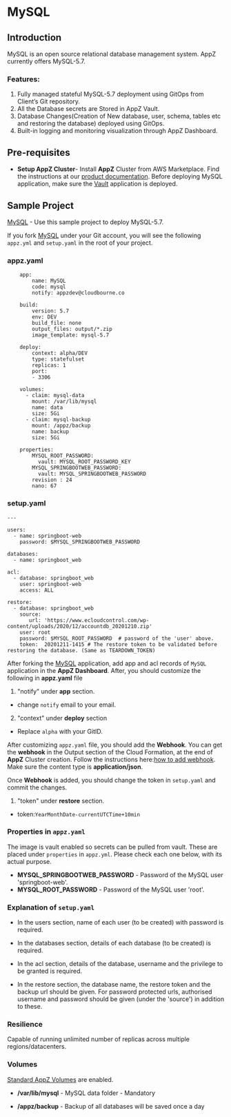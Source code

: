 # MySQL

## Introduction

MySQL is an open source relational database management system. AppZ currently offers MySQL-5.7.

### Features:

1. Fully managed stateful MySQL-5.7 deployment using GitOps from Client’s Git repository.
1. All the Database secrets are  Stored  in AppZ Vault.
1. Database Changes(Creation of New database, user, schema, tables etc and restoring the database) deployed using GitOps.
1. Built-in logging and monitoring visualization through AppZ Dashboard.

## Pre-requisites
* **Setup AppZ Cluster**- Install **AppZ** Cluster from AWS Marketplace. Find the instructions at our [product documentation](https://docs.ecloudcontrol.com/installer-3.0/aws-marketplace/).
Before deploying MySQL application, make sure the [Vault](https://docs.ecloudcontrol.com/vault-1.2/) application is deployed.


## Sample Project

[MySQL](https://github.com/ecloudcontrol/MySQL) - Use this sample project to deploy MySQL-5.7.

If you fork [MySQL](https://github.com/ecloudcontrol/MySQL) under your Git account, you will see the following `appz.yml` and `setup.yaml` in the root of your project.

### appz.yaml

```
    app:
        name: MySQL
        code: mysql
        notify: appzdev@cloudbourne.co

    build:
        version: 5.7
        env: DEV
        build_file: none
        output_files: output/*.zip
        image_template: mysql-5.7

    deploy:
        context: alpha/DEV
        type: statefulset
        replicas: 1
        port:
        - 3306

    volumes:
      - claim: mysql-data
        mount: /var/lib/mysql
        name: data
        size: 5Gi
      - claim: mysql-backup
        mount: /appz/backup
        name: backup
        size: 5Gi

    properties:
        MYSQL_ROOT_PASSWORD:
          vault: MYSQL_ROOT_PASSWORD_KEY
        MYSQL_SPRINGBOOTWEB_PASSWORD:
          vault: MYSQL_SPRINGBOOTWEB_PASSWORD
        revision : 24
        nano: 67
```

###  setup.yaml

```
---

users:
  - name: springboot-web
    password: $MYSQL_SPRINGBOOTWEB_PASSWORD

databases:
  - name: springboot_web

acl:
  - database: springboot_web
    user: springboot-web
    access: ALL

restore:
  - database: springboot_web
    source:
       url: 'https://www.ecloudcontrol.com/wp-content/uploads/2020/12/accountdb_20201210.zip'
    user: root
    password: $MYSQL_ROOT_PASSWORD  # password of the 'user' above.
    token:  20201211-1415 # The restore token to be validated before restoring the database. (Same as TEARDOWN_TOKEN)
```

After forking the [MySQL](https://github.com/ecloudcontrol/MySQL) application, add app and acl records of `MySQL` application in the **AppZ Dashboard**. After, you should customize the following in **appz.yaml** file

1. "notify" under **app** section.

  * change `notify` email to your email.

2. "context" under **deploy** section

  * Replace `alpha` with your GitID.

After customizing `appz.yaml` file, you should add the **Webhook**. You can get the **webhook** in the Output section of the Cloud Formation, at the end of **AppZ** Cluster creation. Follow the instructions here:[how to add webhook](https://www.ecloudcontrol.com/how-to-add-webhook-in-github/). Make sure the content type is **application/json**.

Once **Webhook** is added, you should change the token in `setup.yaml` and commit the changes.

1. "token" under **restore** section.

  * token:`YearMonthDate-currentUTCTime+10min`


### Properties in `appz.yaml`

The image is vault enabled so secrets can be pulled from vault. These are placed under `properties` in `appz.yml`. Please check each one below, with its actual purpose.

- **MYSQL_SPRINGBOOTWEB_PASSWORD** - Password of the MySQL user 'springboot-web'.
- **MYSQL_ROOT_PASSWORD** - Password of the MySQL user 'root'.

### Explanation of `setup.yaml`

 * In the users section, name of each user (to be created) with password is required.

 * In the databases section, details of each database (to be created) is required.

 * In the acl section, details of the database, username and the privilege to be granted is required.

 * In the restore section, the database name, the restore token and the backup url should be given. For password protected urls, authorised username and password should be given (under the 'source') in addition to these.


### Resilience

Capable of running unlimited number of replicas across multiple regions/datacenters.

### Volumes

[Standard AppZ Volumes](../volumes.md) are enabled.

* **/var/lib/mysql** - MySQL data folder - Mandatory

* **/appz/backup** - Backup of all databases will be saved once a day
